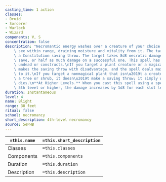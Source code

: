 ```yaml
---
casting_time: 1 action
classes:
- Druid
- Sorcerer
- Warlock
- Wizard
components: V, S
concentration: false
description: "Necromantic energy washes over a creature of your choice that you can\
    \ see within range, draining moisture and vitality from it. The target must make\
    \ a Constitution saving throw. The target takes 8d8 necrotic damage on a failed\
    \ save, or half as much damage on a successful one. This spell has no effect on\
    \ undead or constructs.\nIf you target a plant creature or a magical plant, it\
    \ makes the saving throw with disadvantage, and the spell deals maximum damage\
    \ to it.\nIf you target a nonmagical plant that isn\u2019t a creature, such as\
    \ a tree or shrub, it doesn\u2019t make a saving throw; it simply withers and\
    \ dies.\n**At Higher Levels.** When you cast this spell using a spell slot of\
    \ 5th level or higher, the damage increases by 1d8 for each slot level above 4th."
duration: Instantaneous
level: 4
name: Blight
range: 30 feet
ritual: false
school: necromancy
short_description: 4th-level necromancy
source: 5ePHB
---
```


| `=this.name` | `=this.short_description` |
| ------------ | ------------------------- |
| Classes      | `=this.classes`           |
| Components   | `=this.components`        |
| Duration     | `=this.duration`          |
| Description  | `=this.description`       |